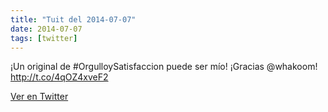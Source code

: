 ```yaml
---
title: "Tuit del 2014-07-07"
date: 2014-07-07
tags: [twitter]
---
```


¡Un original de #OrgulloySatisfaccion puede ser mío! ¡Gracias @whakoom! http://t.co/4qOZ4xveF2



[Ver en Twitter](https://twitter.com/i/web/status/486074165514870784)
